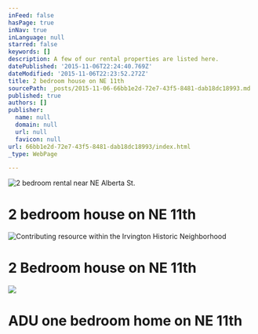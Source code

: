 ```yaml
---
inFeed: false
hasPage: true
inNav: true
inLanguage: null
starred: false
keywords: []
description: A few of our rental properties are listed here.
datePublished: '2015-11-06T22:24:40.769Z'
dateModified: '2015-11-06T22:23:52.272Z'
title: 2 bedroom house on NE 11th
sourcePath: _posts/2015-11-06-66bb1e2d-72e7-43f5-8481-dab18dc18993.md
published: true
authors: []
publisher:
  name: null
  domain: null
  url: null
  favicon: null
url: 66bb1e2d-72e7-43f5-8481-dab18dc18993/index.html
_type: WebPage

---
```

![2 bedroom rental near NE Alberta St.](https://the-grid-user-content.s3-us-west-2.amazonaws.com/762ee9ea-50fe-4e03-bdee-1a4f7b6290a3.jpg)

# 2 bedroom house on NE 11th
![Contributing resource within the Irvington Historic Neighborhood](https://the-grid-user-content.s3-us-west-2.amazonaws.com/0a171f5a-d741-4554-b5b7-bdabd25e3695.jpg)

# 2 Bedroom house on NE 11th
![](https://the-grid-user-content.s3-us-west-2.amazonaws.com/cd201c81-4e22-4410-bcd8-fa5201a1dbca.jpg)

# ADU one bedroom home on NE 11th
